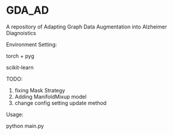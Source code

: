 # GDA_AD

A repository of Adapting Graph Data Augmentation into Alzheimer Diagnoistics

Environment Setting:

torch + pyg

scikit-learn

TODO:
1. fixing Mask Strategy
2. Adding ManifoldMixup model
3. change config setting update method 

Usage:

python main.py